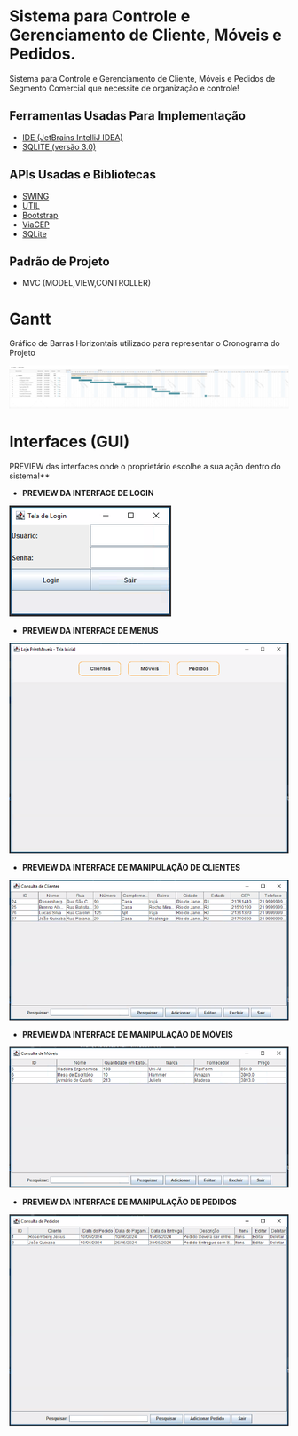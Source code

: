 # Sistema para Controle e Gerenciamento de Cliente, Móveis e Pedidos.
Sistema para Controle e Gerenciamento de Cliente, Móveis e Pedidos de Segmento Comercial que necessite de organização e controle!
   
 ## Ferramentas Usadas Para Implementação
 * [IDE (JetBrains IntelliJ IDEA)](https://netbeans.apache.org/)
 * [SQLITE (versão 3.0)](https://www.sqlitetutorial.net/download-install-sqlite/)
   
 ## APIs Usadas e Bibliotecas
 * [SWING](https://docs.oracle.com/javase/7/docs/api/javax/swing/package-summary.html)
 * [UTIL](https://docs.oracle.com/javase/8/docs/api/java/util/package-summary.html)
 * [Bootstrap](https://getbootstrap.com/)
 * [ViaCEP](https://viacep.com.br/)
 * [SQLite](https://www.sqlite.org/docs.html)
   
 ## Padrão de Projeto
 * MVC (MODEL,VIEW,CONTROLLER)

 # Gantt
  Gráfico de Barras Horizontais utilizado para representar o Cronograma do Projeto
  
  ![Diagrama de Gantt](https://github.com/JoaoPQuixaba/ControleEGerenciamentoJava/blob/main/DiagramaDeGantt/Gantt%20Java.png)
     
 # Interfaces (GUI)
 PREVIEW das interfaces onde o proprietário escolhe a sua ação dentro do sistema!**

 * **PREVIEW DA INTERFACE DE LOGIN**
 
 ![Tela Login](https://github.com/JoaoPQuixaba/ControleEGerenciamentoJava/blob/main/Demonstra%C3%A7%C3%A3oInterfaces/Gui%20Login.png)

 * **PREVIEW DA INTERFACE DE MENUS**
 
 ![Tela Menus](https://github.com/JoaoPQuixaba/ControleEGerenciamentoJava/blob/main/Demonstra%C3%A7%C3%A3oInterfaces/Gui%20Menus.png)

 * **PREVIEW DA INTERFACE DE MANIPULAÇÃO DE CLIENTES**
 
 ![Tela Clientes](https://github.com/JoaoPQuixaba/ControleEGerenciamentoJava/blob/main/Demonstra%C3%A7%C3%A3oInterfaces/Gui%20Clientes.png)

 * **PREVIEW DA INTERFACE DE MANIPULAÇÃO DE MÓVEIS**

 ![Tela Móveis](https://github.com/JoaoPQuixaba/ControleEGerenciamentoJava/blob/main/Demonstra%C3%A7%C3%A3oInterfaces/Gui%20M%C3%B3veis.png)
 
 * **PREVIEW DA INTERFACE DE MANIPULAÇÃO DE PEDIDOS**

 ![Tela Pedidos](https://github.com/JoaoPQuixaba/ControleEGerenciamentoJava/blob/main/Demonstra%C3%A7%C3%A3oInterfaces/Gui%20Pedidos.png)
